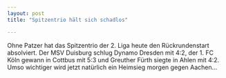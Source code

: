 ```yaml
---
layout: post
title: "Spitzentrio hält sich schadlos"

---
```


Ohne Patzer hat das Spitzentrio der 2. Liga heute den Rückrundenstart absolviert. Der MSV Duisburg schlug Dynamo Dresden mit 4:2, der 1. FC Köln gewann in Cottbus mit 5:3 und Greuther Fürth siegte in Ahlen mit 4:2. Umso wichtiger wird jetzt natürlich ein Heimsieg morgen gegen Aachen...


